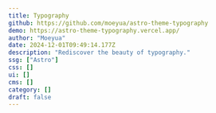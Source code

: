 ```yaml
---
title: Typography
github: https://github.com/moeyua/astro-theme-typography
demo: https://astro-theme-typography.vercel.app/
author: "Moeyua"
date: 2024-12-01T09:49:14.177Z
description: "Rediscover the beauty of typography."
ssg: ["Astro"]
css: []
ui: []
cms: []
category: []
draft: false
---
```

